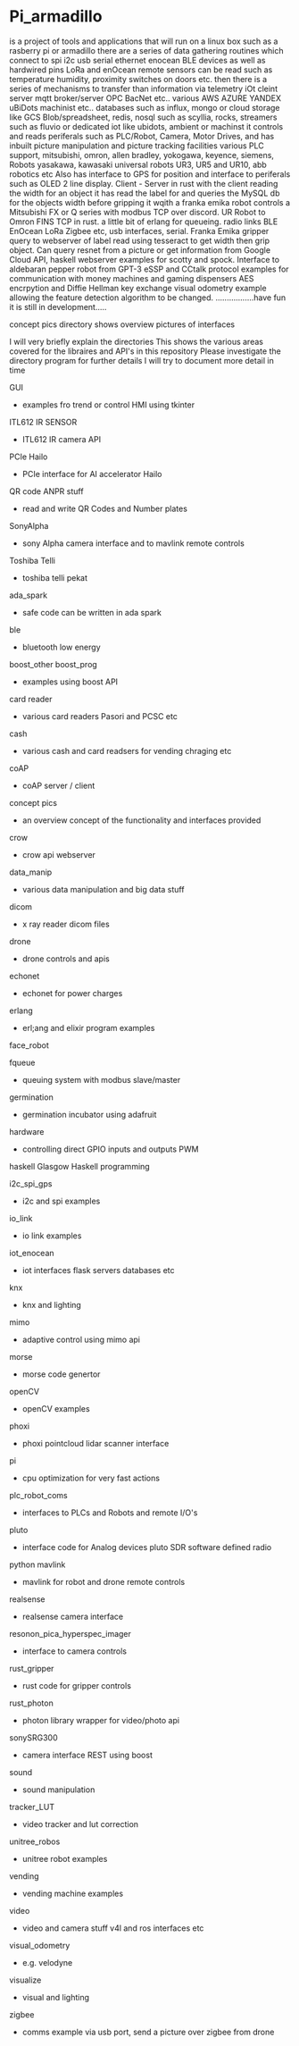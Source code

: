 # Pi_armadillo 
is a project of tools and applications that will run on a linux box such as a rasberry pi or armadillo
there are a series of data gathering routines which connect to spi i2c usb serial ethernet enocean BLE devices as well as hardwired pins
LoRa and enOcean remote sensors can be read such as temperature humidity, proximity switches on doors etc.
then there is a series of mechanisms to transfer than information via telemetry iOt cleint server mqtt broker/server OPC BacNet etc.. various AWS AZURE YANDEX uBiDots machinist etc..
databases such as influx, mongo or cloud storage like GCS Blob/spreadsheet, redis, nosql such as scyllia, rocks, streamers such as fluvio or dedicated iot like ubidots, ambient or machinst
it controls and reads periferals such as PLC/Robot, Camera, Motor Drives, and has inbuilt picture manipulation and picture tracking facilities
various PLC support, mitsubishi, omron, allen bradley, yokogawa, keyence, siemens, Robots yasakawa, kawasaki universal robots UR3, UR5 and UR10, abb robotics etc
Also has interface to GPS for position and interface to periferals such as OLED 2 line display.
Client - Server in rust with the client reading the width for an object it has read the label for and queries the MySQL db for the objects width before gripping it wqith a franka emika robot
controls a Mitsubishi FX or Q series with modbus TCP over discord. UR Robot to Omron FINS TCP in rust. a little bit of erlang for queueing.
radio links BLE EnOcean LoRa Zigbee etc, usb interfaces, serial. Franka Emika gripper query to webserver of label read using tesseract to get width then grip object.
Can query resnet from a picture or get information from Google Cloud API, haskell webserver examples for scotty and spock. Interface to aldebaran pepper robot from GPT-3
eSSP and CCtalk protocol examples for communication with money machines and gaming dispensers AES encrpytion and Diffie Hellman key exchange
visual odometry example allowing the feature detection algorithm to be changed.
.................have fun it is still in development.....

concept pics directory shows overview pictures of interfaces

I will very briefly explain the directories 
This shows the various areas covered for the libraires and API's in this repository
Please investigate the directory program for further details I will try to document more detail in time

GUI
- examples fro trend or control HMI using tkinter

ITL612 IR SENSOR
- ITL612 IR camera API

PCIe Hailo
- PCIe interface for AI accelerator Hailo

QR code ANPR stuff
- read and write QR Codes and Number plates

SonyAlpha
- sony Alpha camera interface and to mavlink remote controls

Toshiba Telli
- toshiba telli pekat

ada_spark
- safe code can be written in ada spark

ble
- bluetooth low energy

boost_other
boost_prog
- examples using boost API

card reader
- various card readers Pasori and PCSC etc

cash
- various cash and card readsers for vending chraging etc

coAP
- coAP server / client

concept pics
- an overview concept of the functionality and interfaces provided

crow
- crow api webserver

data_manip
- various data manipulation and big data stuff

dicom
- x ray reader dicom files

drone
- drone controls and apis

echonet
- echonet for power charges

erlang
- erl;ang and elixir program examples

face_robot

fqueue
- queuing system with modbus slave/master

germination
- germination incubator using adafruit

hardware
- controlling direct GPIO inputs and outputs PWM
  
haskell
Glasgow Haskell programming

i2c_spi_gps
- i2c and spi examples

io_link
- io link examples

iot_enocean
- iot interfaces flask servers databases etc

knx
- knx and lighting

mimo
- adaptive control using mimo api

morse
- morse code genertor 

openCV
- openCV examples 

phoxi
- phoxi pointcloud lidar scanner interface

pi
- cpu optimization for very fast actions 

plc_robot_coms
- interfaces to PLCs and Robots and remote I/O's 

pluto
- interface code for Analog devices pluto SDR software defined radio

python mavlink
- mavlink for robot and drone remote controls

realsense
- realsense camera interface

resonon_pica_hyperspec_imager
- interface to camera controls 

rust_gripper
- rust code for gripper controls

rust_photon
- photon library wrapper for video/photo api

sonySRG300
- camera interface REST using boost

sound
- sound manipulation

tracker_LUT
- video tracker and lut correction

unitree_robos
- unitree robot examples

vending
- vending machine examples

video
- video and camera stuff v4l and ros interfaces etc

visual_odometry
- e.g. velodyne

visualize
- visual and lighting

zigbee
- comms example via usb port, send a picture over zigbee from drone

